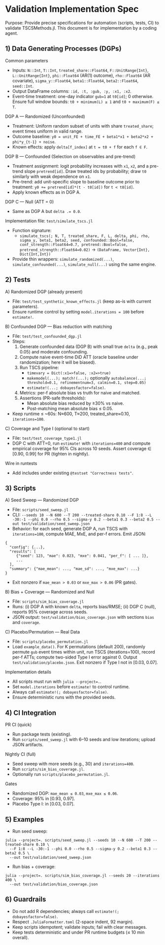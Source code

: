 # Validation Implementation Spec

Purpose: Provide precise specifications for automation (scripts, tests, CI) to validate TSCSMethods.jl. This document is for implementation by a coding agent.

## 1) Data Generating Processes (DGPs)

Common parameters
- Inputs: `N::Int`, `T::Int`, `treated_share::Float64`, `F::UnitRange{Int}`, `L::UnitRange{Int}`, `phi::Float64` (AR(1) outcome), `rho::Float64` (AR covariate), `sigma_y::Float64`, `beta1::Float64`, `beta2::Float64`, `seed::Int`.
- Output DataFrame columns: `:id, :t, :gub, :y, :x1, :x2`.
- Event-time treatment: one-day indicator `gub=1` at `t0[id]`; 0 otherwise. Ensure full window bounds: `t0 + minimum(L) ≥ 1` and `t0 + maximum(F) ≤ T`.

DGP A — Randomized (Unconfounded)
- Treatment: Uniform random subset of units with share `treated_share`; event times uniform in valid range.
- Outcome baseline: `y0 = unit_FE + time_FE + beta1*x1 + beta2*x2 + phi*y_{t-1} + noise`.
- Known effects: apply `delta[f_index]` at `t = t0 + f` for each `f ∈ F`.

DGP B — Confounded (Selection on observables and pre-trend)
- Treatment assignment: logit probability increases with `x1`, `x2`, and a pre-trend slope `pretrend[id]`. Draw treated ids by probability; draw `t0` similarly with weak dependence on `x1`.
- Pre-trend: add unit-specific slope to baseline outcome prior to treatment: `y0 += pretrend[id]*(t - t0[id])` for `t < t0[id]`.
- Apply known effects as in DGP A.

DGP C — Null (ATT = 0)
- Same as DGP A but `delta .= 0.0`.

Implementation file: `test/simulate_tscs.jl`
- Function signature:
  - `simulate_tscs(; N, T, treated_share, F, L, delta, phi, rho, sigma_y, beta1, beta2, seed, confounded::Bool=false, conf_strength::Float64=0.7, pretrend::Bool=false, pretrend_strength::Float64=0.02)` -> `(DataFrame, Vector{Int}, Dict{Int,Int})`
- Provide thin wrappers: `simulate_randomized(...)`, `simulate_confounded(...)`, `simulate_null(...)` using the same engine.

## 2) Tests

A) Randomized DGP (already present)
- File: `test/test_synthetic_known_effects.jl` (keep as-is with current parameters).
- Ensure runtime control by setting `model.iterations = 100` before `estimate!`.

B) Confounded DGP — Bias reduction with matching
- File: `test/test_confounded_dgp.jl`
- Steps:
  1) Generate confounded data (DGP B) with small true `delta` (e.g., peak 0.05) and moderate confounding.
  2) Compute naive event-time DiD ATT (oracle baseline under randomization; here it will be biased).
  3) Run TSCS pipeline:
     - `timevary = Dict(:x1=>false, :x2=>true)`
     - `makemodel(...); match!(...);` optionally `autobalance(...; threshold=0.1, refinementnum=3, calmin=0.1, step=0.05)`
     - `estimate!(...; dobayesfactor=false)`.
  4) Metrics: per-f absolute bias vs truth for naive and matched.
  5) Assertions (PR-safe thresholds):
     - Mean absolute bias reduced by ≥30% vs naive.
     - Post-matching mean absolute bias ≤ 0.05.
- Keep runtime ≤ ~60s: N≈600, T≈200, treated_share≈0.10, `iterations=100`.

C) Coverage and Type I (optional to start)
- File: `test/test_coverage_type1.jl`
- DGP C with ATT=0, run `estimate!` with `iterations=400` and compute empirical coverage for 95% CIs across 10 seeds. Assert coverage ∈ [0.90, 0.99] for PR (tighten in nightly).

Wire in runtests
- Add includes under existing `@testset "Correctness tests"`.

## 3) Scripts

A) Seed Sweep — Randomized DGP
- File: `scripts/seed_sweep.jl`
- CLI: `--seeds 10 --N 600 --T 200 --treated-share 0.10 --F 1:8 --L -30:-1 --phi 0.0 --rho 0.5 --sigma-y 0.2 --beta1 0.3 --beta2 0.5 --out test/validation/seed_sweep.json`
- Behavior: for each seed, generate DGP A, run TSCS with `iterations=100`, compute MAE, MxE, and per-f errors. Emit JSON:
```
{
  "config": {...},
  "results": [
     {"seed": 123, "mae": 0.023, "mxe": 0.041, "per_f": [ ... ]},
     ...
  ],
  "summary": {"mae_mean": ..., "mae_sd": ..., "mxe_max": ...}
}
```
- Exit nonzero if `mae_mean > 0.03` or `mxe_max > 0.06` (PR gates).

B) Bias + Coverage — Randomized and Null
- File: `scripts/sim_bias_coverage.jl`
- Runs: (i) DGP A with known `delta`, reports bias/RMSE; (ii) DGP C (null), reports 95% coverage across seeds.
- JSON output: `test/validation/bias_coverage.json` with sections `bias` and `coverage`.

C) Placebo/Permutation — Real Data
- File: `scripts/placebo_permutation.jl`
- Load `example_data()`. For K permutations (default 200), randomly permute `gub` event times within unit, run TSCS (iterations=100), record per-f ATTs; compute two-sided Type I error against 0. Output `test/validation/placebo.json`. Exit nonzero if Type I not in [0.03, 0.07].

Implementation details
- All scripts must run with `julia --project=.`.
- Set `model.iterations` before `estimate!` to control runtime.
- Always call `estimate!(; dobayesfactor=false)`.
- Ensure deterministic runs with the provided seeds.

## 4) CI Integration

PR CI (quick)
- Run package tests (existing).
- Run `scripts/seed_sweep.jl` with 6–10 seeds and low iterations; upload JSON artifacts.

Nightly CI (full)
- Seed sweep with more seeds (e.g., 30) and `iterations=400`.
- Run `scripts/sim_bias_coverage.jl`.
- Optionally run `scripts/placebo_permutation.jl`.

Gates
- Randomized DGP: `mae_mean ≤ 0.03`, `mxe_max ≤ 0.06`.
- Coverage: 95% in [0.93, 0.97].
- Placebo Type I: in [0.03, 0.07].

## 5) Examples

- Run seed sweep:
```
julia --project=. scripts/seed_sweep.jl --seeds 10 --N 600 --T 200 --treated-share 0.10 \
  --F 1:8 --L -30:-1 --phi 0.0 --rho 0.5 --sigma-y 0.2 --beta1 0.3 --beta2 0.5 \
  --out test/validation/seed_sweep.json
```

- Run bias + coverage:
```
julia --project=. scripts/sim_bias_coverage.jl --seeds 20 --iterations 400 \
  --out test/validation/bias_coverage.json
```

## 6) Guardrails
- Do not add R dependencies; always call `estimate!(; dobayesfactor=false)`.
- Respect `.JuliaFormatter.toml` (2-space indent, 92 margin).
- Keep scripts idempotent; validate inputs; fail with clear messages.
- Keep tests deterministic and under PR runtime budgets (≤ 10 min overall).
